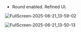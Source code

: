 * Round enabled. Refined UI.

![FullScreen-2025-06-21_13-59-02](https://github.com/user-attachments/assets/fd0e413d-5e84-4985-99d4-6319a53fd4e5)

![FullScreen-2025-06-21_13-50-13](https://github.com/user-attachments/assets/9e044dba-7089-4bd6-898f-6a825f803c86)
